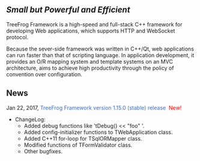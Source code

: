 ## *Small but Powerful and Efficient*

TreeFrog Framework is a high-speed and full-stack C++ framework for developing Web applications, which supports HTTP and WebSocket protocol.
 
Because the sever-side framework was written in C++/Qt, web applications can run faster than that of scripting language. In application development, it provides an O/R mapping system and template systems on an MVC architecture, aims to achieve high productivity through the policy of  convention over configuration.

## News

Jan 22, 2017, <span style="color: rgb(62, 109, 192); ">TreeFrog Framework version 1.15.0 (stable) release</span>&nbsp;&nbsp;<span style="color: red; ">New!</span>

* ChangeLog:
  -  Added debug functions like 'tDebug() << "foo" '.
  -  Added config-initializer functions to TWebApplication class.
  -  Added C++11 for-loop for TSqlORMapper class.
  -  Modified functions of TFormValidator class.
  -  Other bugfixes.
